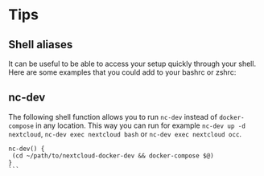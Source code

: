 # Tips

## Shell aliases

It can be useful to be able to access your setup quickly through your shell. Here are some examples that you could add to your bashrc or zshrc:

## nc-dev

The following shell function allows you to run `nc-dev` instead of `docker-compose` in any location. This way you can run for example `nc-dev up -d nextcloud`, `nc-dev exec nextcloud bash` or `nc-dev exec nextcloud occ`.

````
nc-dev() {
 (cd ~/path/to/nextcloud-docker-dev && docker-compose $@)
}
```
